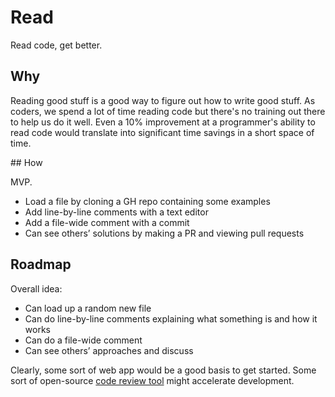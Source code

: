 # Read

Read code, get better.

## Why

Reading good stuff is a good way to figure out how to write good stuff. As coders, we spend a lot of time reading code but there's no training out there to help us do it well. Even a 10% improvement at a programmer's ability to read code would translate into significant time savings in a short space of time.

## How

MVP.

- Load a file by cloning a GH repo containing some examples
- Add line-by-line comments with a text editor
- Add a file-wide comment with a commit
- Can see others’ solutions by making a PR and viewing pull requests

## Roadmap

Overall idea:

- Can load up a random new file
- Can do line-by-line comments explaining what something is and how it works
- Can do a file-wide comment
- Can see others’ approaches and discuss

Clearly, some sort of web app would be a good basis to get started. Some sort of open-source [code review tool](https://resources.infosecinstitute.com/top-5-open-source-and-commercial-secure-code-review-tools) might accelerate development.